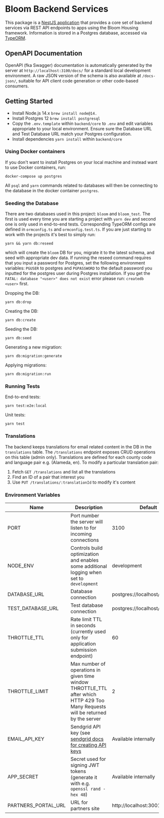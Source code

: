 # Bloom Backend Services

This package is a [NestJS application](https://docs.nestjs.com/) that provides a core set of backend services via REST API endpoints to apps using the Bloom Housing framework. Information is stored in a Postgres database, accessed via [TypeORM](https://typeorm.io/).

## OpenAPI Documentation

OpenAPI (fka Swagger) documentation is automatically generated by the server at `http://localhost:3100/docs/` for a standard local development environment. A raw JSON version of the schema is also available at `/docs-json/`, suitable for API client code generation or other code-based consumers.

## Getting Started

- Install Node.js 14.x `brew install node@14.`
- Install Postgres 12 `brew install postgresql`
- Copy the `.env.template` within `backend/core` to `.env` and edit variables appropriate to your local environment. Ensure sure the Database URL and Test Database URL match your Postgres configuration.
- Install dependencies `yarn install` within `backend/core`

### Using Docker containers

If you don't want to install Postgres on your local machine and instead want to use Docker containers, run:

```shell script
docker-compose up postgres
```

All `psql` and `yarn` commands related to databases will then be connecting to the database in the docker container `postgres`.

### Seeding the Database

There are two databases used in this project: `bloom` and `bloom_test`. The first is used every time you are starting a project with `yarn dev` and second one is only used in end-to-end tests. Corresponding TypeORM configs are defined in `ormconfig.ts` and `ormconfig.test.ts`.
If you are just starting to work with the projects it's best to simply run:

```
yarn && yarn db:reseed
```

which will create the `bloom` DB for you, migrate it to the latest schema, and seed with appropriate dev data. If running the reseed command requires that you input a password for Postgres, set the following environment variables: `PGUSER` to postgres and `PGPASSWORD` to the default password you inputted for the postgres user during Postgres installation. If you get the `FATAL: database "<user>" does not exist` error please run: `createdb <user>` first.

Dropping the DB:

```shell script
yarn db:drop
```

Creating the DB:

```shell script
yarn db:create
```

Seeding the DB:

```shell script
yarn db:seed
```

Generating a new migration:

```shell script
yarn db:migration:generate
```

Applying migrations:

```shell script
yarn db:migration:run
```

### Running Tests

End-to-end tests:

```shell script
yarn test:e2e:local
```

Unit tests:

```shell script
yarn test
```

### Translations

The backend keeps translations for email related content in the DB in the `translations` table.
The `/translations` endpoint exposes CRUD operations on this table (admin only).
Translations are defined for each county code and language pair e.g. (Alameda, en). To modify a particular
translation pair:

1. Fetch `GET /translations` and list all the translations
2. Find an ID of a pair that interest you
3. Use `PUT /translations/:translationId` to modify it's content

### Environment Variables

| Name                | Description                                                                                                                                | Default                         | Type                          |
| ------------------- | ------------------------------------------------------------------------------------------------------------------------------------------ | ------------------------------- | ----------------------------- |
| PORT                | Port number the server will listen to for incoming connections                                                                             | 3100                            | number                        |
| NODE_ENV            | Controls build optimization and enables some additional logging when set to `development`                                                  | development                     | "development" \| "production" |
| DATABASE_URL        | Database connection                                                                                                                        | postgres://localhost/bloom      | string                        |
| TEST_DATABASE_URL   | Test database connection                                                                                                                   | postgres://localhost/bloom_test | string                        |
| THROTTLE_TTL        | Rate limit TTL in seconds (currently used only for application submission endpoint)                                                        | 60                              | number                        |
| THROTTLE_LIMIT      | Max number of operations in given time window THROTTLE_TTL after which HTTP 429 Too Many Requests will be returned by the server           | 2                               | number                        |
| EMAIL_API_KEY       | Sendgrid API key (see [sendgrid docs for creating API keys](https://sendgrid.com/docs/ui/account-and-settings/api-keys/#managing-api-keys) | Available internally            | string                        |
| APP_SECRET          | Secret used for signing JWT tokens (generate it with e.g. `openssl rand -hex 48`)                                                          | Available internally            | string                        |
| PARTNERS_PORTAL_URL | URL for partners site                                                                                                                      | http://localhost:3001           | string                        |
